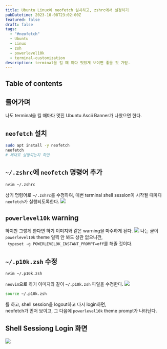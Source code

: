 ```yaml
---
title: Ubuntu Linux에 neofetch 설치하고, zshrc에서 설정하기
pubDatetime: 2023-10-08T23:02:00Z
featured: false
draft: false
tags:
  - "#neofetch"
  - Ubuntu
  - Linux
  - zsh
  - powerlevel10k
  - terminal-customization
description: terminal을 킬 때 마다 멋있게 보이면 좋을 것 가탇.
---
```


## Table of contents

## 들어가며

나도 terminal을 킬 때마다 멋진 Ubuntu Ascii Banner가 나왔으면 한다.

## `neofetch` 설치

```zsh
sudo apt install -y neofetch
neofetch
# 제대로 실행되는지 확인
```

## `~/.zshrc`에 `neofetch` 명령어 추가

```zsh
nvim ~/.zshrc
```

상기 명령어로 `~/.zshrc`를 수정하여, 매번 terminal shell session이 시작될 때마다 `neofetch`가 실행되도록한다.
![](https://res.cloudinary.com/gyunseo-blog/image/upload/v1698669625/install-neofetch-on-ubuntu-linux-and-configure-on-zshrc-1696773882315.jpeg)

## `powerlevel10k` warning

하지만 그렇게 한다면 하기 이미지와 같은 warning을 마주하게 된다.
![](https://res.cloudinary.com/gyunseo-blog/image/upload/v1698669625/install-neofetch-on-ubuntu-linux-and-configure-on-zshrc-1696773948814.jpeg)
나는 굳이 `powerlevel10k` theme 일찍 안 봐도 상관 없으니깐,  
` typeset -g POWERLEVEL9K_INSTANT_PROMPT=off`를 해줄 것이다.

## `~/.p10k.zsh` 수정

```zsh
nvim ~/.p10k.zsh
```

`neovim`으로 하기 이미지와 같이 `~/.p10k.zsh` 파일을 수정한다.
![](https://res.cloudinary.com/gyunseo-blog/image/upload/v1698669625/install-neofetch-on-ubuntu-linux-and-configure-on-zshrc-1696774087393.jpeg)

```zsh
source ~/.p10k.zsh
```

를 하고, shell session을 logout하고 다시 login하면,  
neofetch가 먼저 보이고, 그 다음에 `powerlevel10k` theme prompt가 나타난다.

## Shell Sessiong Login 화면

![](https://res.cloudinary.com/gyunseo-blog/image/upload/v1698669625/install-neofetch-on-ubuntu-linux-and-configure-on-zshrc-1696774546411.jpeg)
